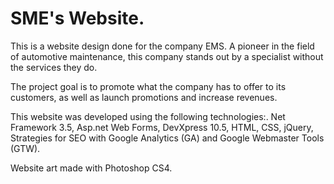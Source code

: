 SME's Website.
===========

This is a website design done for the company EMS. A pioneer in the field of automotive maintenance, this company stands out by a specialist without the services they do. 

The project goal is to promote what the company has to offer to its customers, as well as launch promotions and increase revenues.

This website was developed using the following technologies:. Net Framework 3.5, Asp.net Web Forms, DevXpress 10.5, HTML, CSS, jQuery, Strategies for SEO with Google Analytics (GA) and Google Webmaster Tools (GTW).

Website art made ​​with Photoshop CS4.
